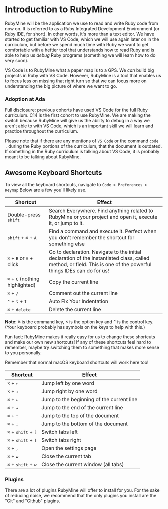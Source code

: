 # Introduction to RubyMine

RubyMine will be the application we use to read and write Ruby code from now on. It is referred to as a Ruby Integrated Development Environment (or Ruby IDE, for short). In other words, it's more than a text editor.
We have started to get familiar with VS Code, which we will use again later on in the curriculum, but before we spend much time with Ruby we want to get comfortable with a heftier tool that understands how to read Ruby and is able to help us _debug_ Ruby programs (something we will learn how to do very soon). 

VS Code is to RubyMine what a paper map is to a GPS. We _can_ build big projects in Ruby with VS Code. However, RubyMine is a tool that enables us to focus less on missing that right turn so that we can focus more on understanding the big picture of where we want to go.

### Adoption at Ada

Full disclosure: previous cohorts have used VS Code for the full Ruby curriculum. C14 is the first cohort to use RubyMine. We are making the switch because RubyMine will give us the ability to debug in a way we aren't able to with VS Code, which is an important skill we will learn and practice throughout the curriculum.

Please note that if there are any mentions of `VS Code` or the command `code .` during the Ruby portions of the curriculum, that the document is outdated. If something in the Ruby curriculum is talking about VS Code, it is probably meant to be talking about RubyMine.

## Awesome Keyboard Shortcuts
To view all the keyboard shortcuts, navigate to `Code > Preferences > Keymap`
Below are a few you'll likely use.

Shortcut | Effect
---      | ---
Double-press <kbd>shift</kbd>  | Search Everywhere. Find anything related to RubyMine or your project and open it, execute it, or jump to it.
<kbd>shift</kbd> + <kbd>⌘</kbd> + <kbd>A</kbd>     | Find a command and execute it. Perfect when you don't remember the shortcut for something else
<kbd>⌘</kbd> + <kbd>B</kbd> or <kbd>⌘</kbd> + click     | Go to declaration. Navigate to the initial declaration of the instantiated class, called method, or field. This is one of the powerful things IDEs can do for us!
<kbd>⌘</kbd> + <kbd>C</kbd> (nothing highlighted)    | Copy the current line
<kbd>⌘</kbd> + <kbd>/</kbd>     | Comment out the current line
<kbd>^</kbd> + <kbd>⌥</kbd> + <kbd>I</kbd>   | Auto Fix Your Indentation
<kbd>⌘</kbd> + <kbd>delete</kbd>    | Delete the current line

**Note:** <kbd>⌘</kbd> is the command key, <kbd>⌥</kbd> is the option key and <kbd>^</kbd> is the control key.  (Your keyboard probably has symbols on the keys to help with this.)

Fun fact: RubyMine makes it really easy for us to change these shortcuts and make our own new shortcuts! If any of these shortcuts feel hard to remember, maybe try switching them to something that makes more sense to you personally.

Remember that normal macOS keyboard shortcuts will work here too!

Shortcut | Effect
---      | ---
<kbd>⌥</kbd> + <kbd>←</kbd> | Jump left by one word
<kbd>⌥</kbd> + <kbd>→</kbd> | Jump right by one word
<kbd>⌘</kbd> + <kbd>←</kbd> | Jump to the beginning of the current line
<kbd>⌘</kbd> + <kbd>→</kbd> | Jump to the end of the current line
<kbd>⌘</kbd> + <kbd>↑</kbd> | Jump to the top of the document
<kbd>⌘</kbd> + <kbd>↓</kbd> | Jump to the bottom of the document
<kbd>⌘</kbd> + <kbd>shift</kbd> + <kbd>[</kbd> | Switch tabs left
<kbd>⌘</kbd> + <kbd>shift</kbd> + <kbd>]</kbd> | Switch tabs right
<kbd>⌘</kbd> + <kbd>,</kbd>  | Open the settings page
<kbd>⌘</kbd> + <kbd>w</kbd>     | Close the current tab
<kbd>⌘</kbd> + <kbd>shift</kbd> + <kbd>w</kbd>    | Close the current window (all tabs)

### Plugins
There are a lot of plugins RubyMine will offer to install for you. For the sake of reducing noise, we recommend that the only plugins you install are the "Git" and "Github" plugins.
